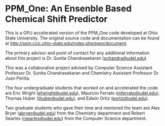 # PPM_One: An Ensenble Based Chemical Shift Predictor

This is a GPU accelerated version of the PPM_One code developed at Ohio State University. The original source code and documentation can be found at http://spin.ccic.ohio-state.edu/index.php/ppm/document.

The primary advisor and point of contact for any additional information about this project is Dr. Sunita Chandrasekaran (schandra@udel.edu).

This was a collaborative project advised by Computer Science Assistant Professor Dr. Sunita Chandrasekaran and Chemistry Assistant Professor Dr. Juan Perilla.

The four undergraduate students that worked on and accelerated the code are Eric Wright (efwright@udel.edu), Mauricio Ferrato (mferrato@udel.edu), Thomas Huber (thuber@udel.edu), and Edwin Ortiz (eortiz@udel.edu).

Two graduate students who gave their time and mentored the team are Alex Bryer (abryer@udel.edu) from the Chemistry department and Robert Searles (rsearles@udel.edu) from the Computer Science department.
